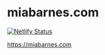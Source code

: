 # miabarnes.com

[![Netlify Status](https://api.netlify.com/api/v1/badges/c33ee468-1da8-450a-95dd-cd32e0e93087/deploy-status)](https://app.netlify.com/sites/practical-jang-090d62/deploys)

https://miabarnes.com
